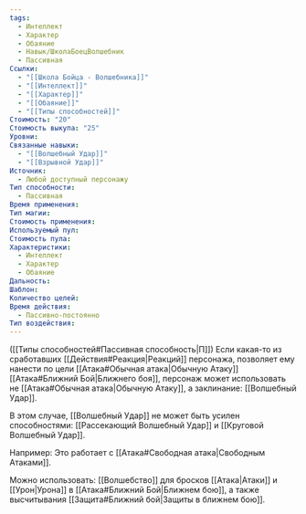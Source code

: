 ```yaml
---
tags:
  - Интеллект
  - Характер
  - Обаяние
  - Навык/ШколаБоецВолшебник
  - Пассивная
Ссылки:
  - "[[Школа Бойца - Волшебника]]"
  - "[[Интеллект]]"
  - "[[Характер]]"
  - "[[Обаяние]]"
  - "[[Типы способностей]]"
Стоимость: "20"
Стоимость выкупа: "25"
Уровни: 
Связанные навыки:
  - "[[Волшебный Удар]]"
  - "[[Взрывной Удар]]"
Источник:
  - Любой доступный персонажу
Тип способности:
  - Пассивная
Время применения: 
Тип магии: 
Стоимость применения: 
Используемый пул: 
Стоимость пула: 
Характеристики:
  - Интеллект
  - Характер
  - Обаяние
Дальность: 
Шаблон: 
Количество целей: 
Время действия:
  - Пассивно-постоянно
Тип воздействия:
---
```

([[Типы способностей#Пассивная способность|П]]) Если какая-то из сработавших [[Действия#Реакция|Реакций]] персонажа, позволяет ему нанести по цели [[Атака#Обычная атака|Обычную Атаку]] [[Атака#Ближний Бой|Ближнего боя]], персонаж может использовать не [[Атака#Обычная атака|Обычную Атаку]], а заклинание: [[Волшебный Удар]]. 

В этом случае, [[Волшебный Удар]] не может быть усилен способностями: [[Рассекающий Волшебный Удар]] и [[Круговой Волшебный Удар]].

Например: Это работает с [[Атака#Свободная атака|Свободным Атаками]].

Можно использовать: [[Волшебство]] для бросков [[Атака|Атаки]] и [[Урон|Урона]] в [[Атака#Ближний Бой|Ближнем бою]], а также высчитывания [[Защита#Ближний бой|Защиты в ближнем бою]].
